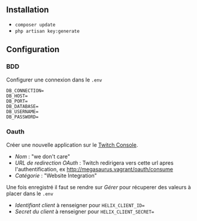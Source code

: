 ## Installation
- `composer update`
- `php artisan key:generate`
## Configuration
### BDD
Configurer une connexion dans le `.env`
```
DB_CONNECTION=
DB_HOST=
DB_PORT=
DB_DATABASE=
DB_USERNAME=
DB_PASSWORD=
```
### Oauth
Créer une nouvelle application sur le [Twitch Console](https://dev.twitch.tv/console/apps/create).
- *Nom* : "we don't care"
- *URL de redirection OAuth* : Twitch redirigera vers cette url apres l'authentification, ex http://megasaurus.vagrant/oauth/consume
- *Catégorie* : "Website Integration"

Une fois enregistré il faut se rendre sur *Gérer* pour récuperer des valeurs à placer dans le `.env`
- *Identifiant client* à renseigner pour `HELIX_CLIENT_ID=`
- *Secret du client* à renseigner pour `HELIX_CLIENT_SECRET=`
